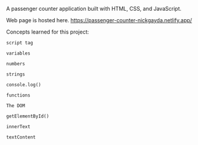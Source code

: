 A passenger counter application built with HTML, CSS, and JavaScript.

Web page is hosted here. https://passenger-counter-nickgayda.netlify.app/

Concepts learned for this project:

    script tag

    variables

    numbers

    strings

    console.log()

    functions

    The DOM

    getElementById()

    innerText

    textContent
